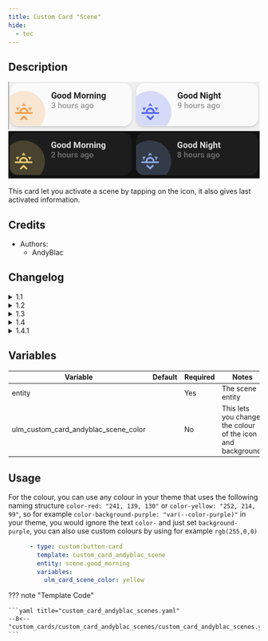 ```yaml
---
title: Custom Card "Scene"
hide:
  - toc
---
```

<!-- markdownlint-disable MD046 -->

## Description

![example-image-light](../../assets/img/custom_card_andyblac_scene/custom_card_andyblac_scene_light.png)
![example-image-dark](../../assets/img/custom_card_andyblac_scene/custom_card_andyblac_scene_dark.png)

This card let you activate a scene by tapping on the icon, it also gives last activated information.

## Credits

- Authors:
    - AndyBlac

## Changelog

<details>
<summary>1.1</summary>
Initial release
</details>
<details>
<summary>1.2</summary>
Add ability to have actions on the icon and the card.
</details>
<details>
<summary>1.3</summary>
Fix card info text layout, and add unavailable indicator.
</details>
<details>
<summary>1.4</summary>
add support for custom colours by using `rgb()`
</details>
<details>
<summary>1.4.1</summary>
tweak entity error icon colour, so it matches the system default
</details>

## Variables

| Variable                             | Default | Required    | Notes                                                       |
|--------------------------------------|---------|-------------|-------------------------------------------------------------|
| entity                               |         | Yes         | The scene entity                                            |
| ulm_custom_card_andyblac_scene_color |         | No          | This lets you change the colour of the icon and background. |

## Usage

For the colour, you can use any colour in your theme that uses the following naming structure `color-red: "241, 139, 130"` or `color-yellow: "252, 214, 99"`,
so for example `color-background-purple: "var(--color-purple)"` in your theme, you would ignore the text `color-` and just set `background-purple`,
you can also use custom colours by using for example `rgb(255,0,0)`

```yaml
      - type: custom:button-card
        template: custom_card_andyblac_scene
        entity: scene.good_morning
        variables:
          ulm_card_scene_color: yellow
```

??? note "Template Code"

    ```yaml title="custom_card_andyblac_scenes.yaml"
    --8<-- "custom_cards/custom_card_andyblac_scenes/custom_card_andyblac_scenes.yaml"
    ```
